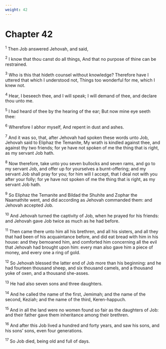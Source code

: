 ```yaml
---
weight: 42
---
```


# Chapter 42

<sup>1</sup> Then Job answered Jehovah, and said, 

<sup>2</sup> I know that thou canst do all things, And that no purpose of thine can be restrained. 

<sup>3</sup> Who is this that hideth counsel without knowledge? Therefore have I uttered that which I understood not, Things too wonderful for me, which I knew not. 

<sup>4</sup> Hear, I beseech thee, and I will speak; I will demand of thee, and declare thou unto me. 

<sup>5</sup> I had heard of thee by the hearing of the ear; But now mine eye seeth thee: 

<sup>6</sup> Wherefore I abhor myself, And repent in dust and ashes. 

<sup>7</sup> And it was so, that, after Jehovah had spoken these words unto Job, Jehovah said to Eliphaz the Temanite, My wrath is kindled against thee, and against thy two friends; for ye have not spoken of me the thing that is right, as my servant Job hath. 

<sup>8</sup> Now therefore, take unto you seven bullocks and seven rams, and go to my servant Job, and offer up for yourselves a burnt-offering; and my servant Job shall pray for you; for him will I accept, that I deal not with you after your folly; for ye have not spoken of me the thing that is right, as my servant Job hath. 

<sup>9</sup> So Eliphaz the Temanite and Bildad the Shuhite and Zophar the Naamathite went, and did according as Jehovah commanded them: and Jehovah accepted Job. 

<sup>10</sup> And Jehovah turned the captivity of Job, when he prayed for his friends: and Jehovah gave Job twice as much as he had before. 

<sup>11</sup> Then came there unto him all his brethren, and all his sisters, and all they that had been of his acquaintance before, and did eat bread with him in his house: and they bemoaned him, and comforted him concerning all the evil that Jehovah had brought upon him: every man also gave him a piece of money, and every one a ring of gold. 

<sup>12</sup> So Jehovah blessed the latter end of Job more than his beginning: and he had fourteen thousand sheep, and six thousand camels, and a thousand yoke of oxen, and a thousand she-asses. 

<sup>13</sup> He had also seven sons and three daughters. 

<sup>14</sup> And he called the name of the first, Jemimah; and the name of the second, Keziah; and the name of the third, Keren-happuch. 

<sup>15</sup> And in all the land were no women found so fair as the daughters of Job: and their father gave them inheritance among their brethren. 

<sup>16</sup> And after this Job lived a hundred and forty years, and saw his sons, and his sons’ sons, even four generations. 

<sup>17</sup> So Job died, being old and full of days. 

